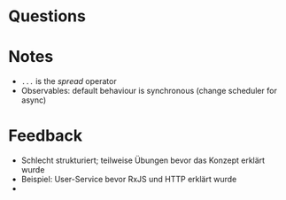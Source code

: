 # Questions



# Notes

* `...` is the _spread_ operator
* Observables: default behaviour is synchronous (change scheduler for async)

# Feedback

* Schlecht strukturiert; teilweise Übungen bevor das Konzept erklärt wurde
* Beispiel: User-Service bevor RxJS und HTTP erklärt wurde
* 